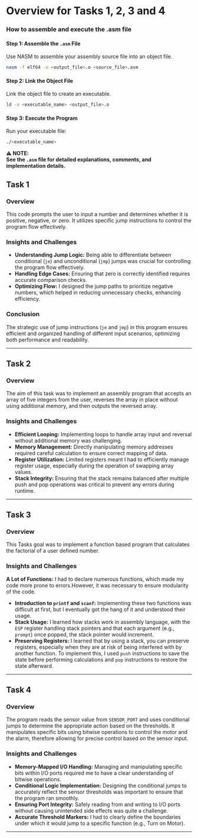 # Overview for Tasks 1, 2, 3 and 4


### How to assemble and execute the .asm file

#### Step 1: Assemble the `.asm` File
Use NASM to assemble your assembly source file into an object file.
```bash
nasm -f elf64 -o <output_file>.o <source_file>.asm
```
#### Step 2: Link the Object File
Link the object file to create an executable.
```bash
ld -o <executable_name> <output_file>.o
```
#### Step 3: Execute the Program
Run your executable file:
```bash
./<executable_name>
```

**⚠️ NOTE:**  
**See the `.asm` file for detailed explanations, comments, and implementation details.**


## Task 1 

### Overview

This code prompts the user to input a number and determines whether it is positive, negative, or zero. It utilizes specific jump instructions to control the program flow effectively.

### Insights and Challenges
- **Understanding Jump Logic:** Being able to differentiate between conditional (`je`) and unconditional (`jmp`) jumps was crucial for controlling the program flow effectively.
- **Handling Edge Cases:** Ensuring that zero is correctly identified requires accurate comparison checks.
- **Optimizing Flow:** I designed the jump paths to prioritize negative numbers, which helped in reducing unnecessary checks, enhancing efficiency.



### Conclusion

The strategic use of jump instructions (`je` and `jmp`) in this program ensures efficient and organized handling of different input scenarios, optimizing both performance and readability.

---

## Task 2 
### Overview
The aim of this task was to implement an assembly program that accepts an array of five integers from the user, reverses the array in place without using additional memory, and then outputs the reversed array. 


### Insights and Challenges
- **Efficient Looping:** Implementing loops to handle array input and reversal without additional memory was challenging.
- **Memory Management:** Directly manipulating memory addresses required careful calculation to ensure correct mapping of data.
- **Register Utilization:** Limited registers meant I had to efficiently manage register usage, especially during the operation of swapping array values.
- **Stack Integrity:** Ensuring that the stack remains balanced after multiple push and pop operations was critical to prevent any errors during runtime.

---

## Task 3 

### Overview
This Tasks goal was to implement a function based program that calculates the factorial of a user defined number.

### Insights and Challenges
 **A Lot of Functions:** I had to declare numerous functions, which made my code more prone to errors.However, it was necessary to ensure modularity of the code.
- **Introduction to `printf` and `scanf`:** Implementing these two functions was difficult at first, but I eventually got the hang of it and understood their usage.
- **Stack Usage:** I learned how stacks work in assembly language, with the `ESP` register handling stack pointers and that each argument (e.g., `prompt`) once popped, the stack pointer would increment.
- **Preserving Registers:** I learned that by using a stack, you can preserve registers, especially when they are at risk of being interfered with by another function. To implement this, I used `push` instructions to save the state before performing calculations and `pop` instructions to restore the state afterward.

---

## Task 4

### Overview

The program reads the sensor value from `SENSOR_PORT` and uses conditional jumps to determine the appropriate action based on the thresholds. It manipulates specific bits using bitwise operations to control the motor and the alarm, therefore allowing for precise control based on the sensor input.

### Insights and Challenges
- **Memory-Mapped I/O Handling:** Managing and manipulating specific bits within I/O ports required me to have a clear understanding of bitwise operations.
- **Conditional Logic Implementation:** Designing the conditional jumps to accurately reflect the sensor thresholds was important to ensure that the program ran smoothly.
- **Ensuring Port Integrity:** Safely reading from and writing to I/O ports without causing unintended side effects was quite a challenge.
- **Accurate Threshold Markers:** I had to clearly define the boundaries under which it would jump to a specific function (e.g., Turn on Motor).


---
